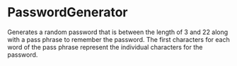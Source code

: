 # PasswordGenerator
Generates a random password that is between the length of 3 and 22 along with a pass phrase to remember the password. The first characters for each word of the pass phrase represent the individual characters for the password.
